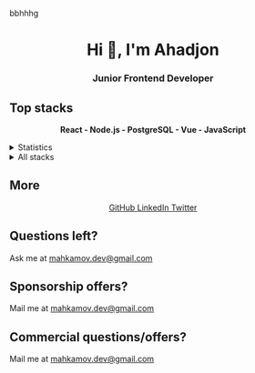 bbhhhg<h1 align="center">Hi 👋, I'm Ahadjon</h1>
<h3 align="center">Junior Frontend Developer</h3>

## Top stacks

<p align='center'>
<b>React - Node.js - PostgreSQL - Vue - JavaScript</b>
</p>

<details>
  <summary>Statistics</summary>
  <h1>Mahkamov</h1>
</details>

<details>
<summary>All stacks</summary>

| Stack          | Name                        | Experience |
| -------------- | --------------------------- | ---------- |
| Frontend       | JavaScript                  | 1+ years   |
| Frontend       | HTML / CSS / Flexbox        | 2+ years   |
| Frontend       | SVG / SVG Animation         | 1+ years   |
| Frontend       | React (+ Router, Hooks)     | 1+ years   |
| Frontend       | Vue / Svelte                | ~3 month   |
| Backend        | Python / aiohttp            | ~1 month   |
| Backend        | Node.js                     | ~3 month   |
| Database       | Postgres                    | ~2 month   |
| DevOps         | Linux / SSH / Bash          | --------   |
</details>

## More

<p align="center">
          <a href="https://github.com/Mahkamov9" target="_blank" alt="GitHub">
            GitHub
          </a>
          <a href="https://www.linkedin.com/in/mahkamov9/" target="_blank" alt="LinkedIn">
            LinkedIn
          </a>
          <a href="https://www.linkedin.com/in/mahkamov9" target="_blank" alt="Twitter">
            Twitter
          </a>
</p>

## Questions left?

Ask me at mahkamov.dev@gmail.com

## Sponsorship offers?

Mail me at mahkamov.dev@gmail.com

## Commercial questions/offers?

Mail me at mahkamov.dev@gmail.com
